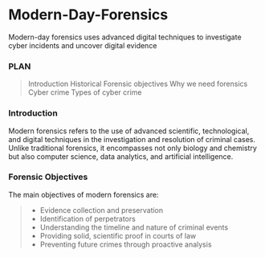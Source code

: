 # Modern-Day-Forensics
Modern-day forensics uses advanced digital techniques to investigate cyber incidents and uncover digital evidence
### PLAN
> Introduction
> Historical
> Forensic objectives
> Why we need forensics
> Cyber crime
> Types of cyber crime

### Introduction
Modern forensics refers to the use of advanced scientific, technological, and digital techniques in the investigation and resolution of criminal cases. Unlike traditional forensics, it encompasses not only biology and chemistry but also computer science, data analytics, and artificial intelligence.

### Forensic Objectives
The main objectives of modern forensics are:
> * Evidence collection and preservation
> * Identification of perpetrators
> * Understanding the timeline and nature of criminal events
> * Providing solid, scientific proof in courts of law
> * Preventing future crimes through proactive analysis


